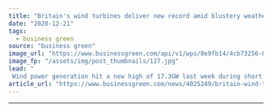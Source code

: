 ```yaml
---
title: "Britain's wind turbines deliver new record amid blustery weather"
date: "2020-12-21"
tags: 
  - business green
source: "business green"
image_url: "https://www.businessgreen.com/api/v1/wps/0e9fb14/4cb73256-035f-49f6-81c4-40f133aabf7e/5/Tralorg-2-image-credit-RPMI-Railpen-185x114.jpg"
image_fp: "/assets/img/post_thumbnails/127.jpg"
lead: "
 Wind power generation hit a new high of 17.3GW last week during short period when zero carbon electricity produced nearly three-quarters of output, National Grid ESO reveals ..."
article_url: "https://www.businessgreen.com/news/4025249/britain-wind-turbines-deliver-record-amid-blustery-weather"
---
```


---
